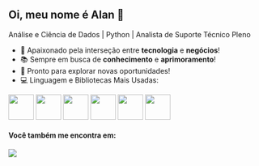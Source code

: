 ## Oi, meu nome é Alan 👋
Análise e Ciência de Dados | Python | Analista de Suporte Técnico Pleno

- 🚀 Apaixonado pela interseção entre **tecnologia** e **negócios**!
- 📚 Sempre em busca de **conhecimento** e **aprimoramento**!
- 🌟 Pronto para explorar novas oportunidades!
- 💻 Linguagem e Bibliotecas Mais Usadas:

<div display = "inline">
<img width="50" height="50" src="https://cdn.jsdelivr.net/gh/devicons/devicon@latest/icons/python/python-original-wordmark.svg" />
<img widht="50" height="50" src="https://cdn.jsdelivr.net/gh/devicons/devicon@latest/icons/pandas/pandas-original-wordmark.svg" />
<img widht="50" height="50" src="https://cdn.jsdelivr.net/gh/devicons/devicon@latest/icons/numpy/numpy-original-wordmark.svg" />
<img widht="50" height="50" src="https://cdn.jsdelivr.net/gh/devicons/devicon@latest/icons/scikitlearn/scikitlearn-original.svg" />          
<img widht="50" height="50" src="https://cdn.jsdelivr.net/gh/devicons/devicon@latest/icons/matplotlib/matplotlib-original-wordmark.svg" />
<img widht="50" height="50" src="https://cdn.jsdelivr.net/gh/devicons/devicon@latest/icons/plotly/plotly-original-wordmark.svg" />
</div>


#### Você também me encontra em:
<a href="https://www.linkedin.com/in/alansouza87">
 <img src="https://img.shields.io/badge/linkedin-%230077B5.svg?style=for-the-badge&logo=linkedin&logoColor=white" />
</a>

          
<!--
- IDE's
<img width="50" height="50" src="https://cdn.jsdelivr.net/gh/devicons/devicon@latest/icons/jupyter/jupyter-original-wordmark.svg"/>
<img img width="50" height="50" src="https://cdn.jsdelivr.net/gh/devicons/devicon@latest/icons/vscode/vscode-original-wordmark.svg" />
<img width="50" height="50" src="https://colab.research.google.com/img/colab_favicon_256px.png"/>

**AlanSouza87/AlanSouza87** is a ✨ _special_ ✨ repository because its `README.md` (this file) appears on your GitHub profile.
<img width="50" height="50" src="https://github.com/user-attachments/assets/7fb9cbd4-d61b-4e08-976b-675e62483f11" />

Here are some ideas to get you started:
- 💡 Estudo + Projetos = Aprendizado prático!
- 🔭 I’m currently working on ...
- 🌱 I’m currently learning ...
- 👯 I’m looking to collaborate on ...
- 🤔 I’m looking for help with ...
- 💬 Ask me about ...
- 📫 How to reach me: ...
- 😄 Pronouns: ...
- ⚡ Fun fact: ...
-->
